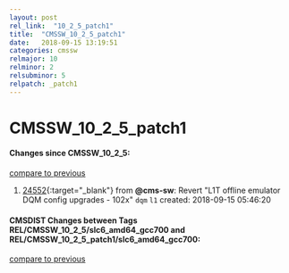 ```yaml
---
layout: post
rel_link:  "10_2_5_patch1"
title:  "CMSSW_10_2_5_patch1"
date:   2018-09-15 13:19:51
categories: cmssw
relmajor: 10
relminor: 2
relsubminor: 5
relpatch: _patch1
---
```


# CMSSW_10_2_5_patch1
#### Changes since CMSSW_10_2_5:
[compare to previous](https://github.com/cms-sw/cmssw/compare/CMSSW_10_2_5...CMSSW_10_2_5_patch1)



1. [24552](http://github.com/cms-sw/cmssw/pull/24552){:target="_blank"}  from **@cms-sw**: Revert "L1T offline emulator DQM config upgrades - 102x" `dqm`  `l1`  created: 2018-09-15 05:46:20



#### CMSDIST Changes between Tags REL/CMSSW_10_2_5/slc6_amd64_gcc700 and REL/CMSSW_10_2_5_patch1/slc6_amd64_gcc700:
[compare to previous](https://github.com/cms-sw/cmsdist/compare/REL/CMSSW_10_2_5/slc6_amd64_gcc700...REL/CMSSW_10_2_5_patch1/slc6_amd64_gcc700)


